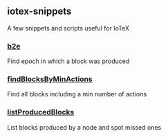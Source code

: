 ## iotex-snippets
A few snippets and scripts useful for IoTeX

### [b2e](https://github.com/simonerom/iotex-snippets/tree/main/shell/b2e)
Find epoch in which a block was produced

### [findBlocksByMinActions](https://github.com/simonerom/iotex-snippets/tree/main/shell/findBlocksByMinActions)
Find all blocks including a min number of actions

### [listProducedBlocks](https://github.com/simonerom/iotex-snippets/tree/main/shell/listProducedBlocks)
List blocks produced by a node and spot missed ones
